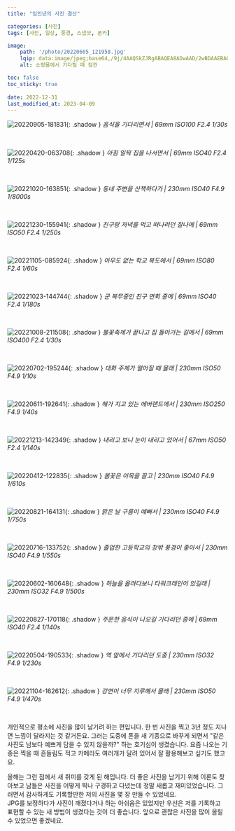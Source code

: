 ```yaml
---
title: "임인년의 사진 결산"

categories: [사진]
tags: [사진, 일상, 풍경, 스냅샷, 폰카]

image:
    path: '/photo/20220605_121958.jpg'
    lqip: data:image/jpeg;base64,/9j/4AAQSkZJRgABAQEA8ADwAAD/2wBDAAEBAQEBAQEBAQEBAQEBAQEBAQEBAQEBAQEBAQEBAQEBAQEBAQEBAQEBAQEBAQEBAQEBAQEBAQEBAQEBAQEBAQH/2wBDAQEBAQEBAQEBAQEBAQEBAQEBAQEBAQEBAQEBAQEBAQEBAQEBAQEBAQEBAQEBAQEBAQEBAQEBAQEBAQEBAQEBAQH/wAARCAADAAQDASIAAhEBAxEB/8QAFQABAQAAAAAAAAAAAAAAAAAAAAr/xAAeEAACAwABBQAAAAAAAAAAAAABAgADBAUGEyExcf/EABQBAQAAAAAAAAAAAAAAAAAAAAX/xAAhEQABAwEJAAAAAAAAAAAAAAADAAECEhMiQUJRU3GT0f/aAAwDAQACEQMRAD8Ah939Wc/S1Ha2pWLKDa4XDx4DWNo0BmIGT2Qqj4AB4EREKsA7IuuHiZgQlLX545n15X//2Q==
    alt: 쇼핑몰에서 기다릴 때 잠깐

toc: false
toc_sticky: true
 
date: 2022-12-31
last_modified_at: 2023-04-09
---
```


![20220905-181831](/photo/20220905_181831.jpg){: .shadow }
_음식을 기다리면서 | 69mm ISO100 F2.4 1/30s_

<br>

![20220420-063708](/photo/20220420_063708.jpg){: .shadow }
_아침 일찍 집을 나서면서 | 69mm ISO40 F2.4 1/125s_

<br>

![20221020-163851](/photo/20221020_163851.jpg){: .shadow }
_동네 주변을 산책하다가 | 230mm ISO40 F4.9 1/8000s_

<br>

![20221230-155941](/photo/20221230_155941.jpg){: .shadow }
_친구랑 저녁을 먹고 떠나려던 찰나에 | 69mm ISO50 F2.4 1/250s_

<br>

![20221105-085924](/photo/20221105_085924.jpg){: .shadow }
_아무도 없는 학교 복도에서 | 69mm ISO80 F2.4 1/60s_

<br>

![20221023-144744](/photo/20221023_144744.jpg){: .shadow }
_군 복무중인 친구 면회 중에 | 69mm ISO40 F2.4 1/180s_

<br>

![20221008-211508](/photo/20221008_211508.jpg){: .shadow }
_불꽃축제가 끝나고 집 돌아가는 길에서 | 69mm ISO400 F2.4 1/30s_

<br>

![20220702-195244](/photo/20220702_195244.jpg){: .shadow }
_대화 주제가 떨어질 때 몰래 | 230mm ISO50 F4.9 1/10s_

<br>

![20220611-192641](/photo/20220611_192641.jpg){: .shadow }
_해가 지고 있는 에버랜드에서 | 230mm ISO250 F4.9 1/40s_

<br>

![20221213-142349](/photo/20221213_142349.jpg){: .shadow }
_내리고 보니 눈이 내리고 있어서 | 67mm ISO50 F2.4 1/140s_

<br>

![20220412-122835](/photo/20220412_122835.jpg){: .shadow }
_봄꽃은 이목을 끌고 | 230mm ISO40 F4.9 1/610s_

<br>

![20220821-164131](/photo/20220821_164131.jpg){: .shadow }
_맑은 날 구름이 예뻐서 | 230mm ISO40 F4.9 1/750s_

<br>

![20220716-133752](/photo/20220716_133752.jpg){: .shadow }
_졸업한 고등학교의 창밖 풍경이 좋아서 | 230mm ISO40 F4.9 1/550s_

<br>

![20220602-160648](/photo/20220602_160648.jpg){: .shadow }
_하늘을 올려다보니 타워크레인이 있길래 | 230mm ISO32 F4.9 1/500s_

<br>

![20220827-170118](/photo/20220827_170118.jpg){: .shadow }
_주문한 음식이 나오길 기다리던 중에 | 69mm ISO40 F2.4 1/140s_

<br>

![20220504-190533](/photo/20220504_190533.jpg){: .shadow }
_역 앞에서 기다리던 도중 | 230mm ISO32 F4.9 1/230s_

<br>

![20221104-162612](/photo/20221104_162612.jpg){: .shadow }
_강연이 너무 지루해서 몰래 | 230mm ISO50 F4.9 1/470s_

<br>

개인적으로 평소에 사진을 많이 남기려 하는 편입니다. 한 번 사진을 찍고 3년 정도 지나면 느낌이 달라지는 것 같거든요. 그러는 도중에 폰을 새 기종으로 바꾸게 되면서 "같은 사진도 남보다 예쁘게 담을 수 있지 않을까?" 하는 호기심이 생겼습니다. 요즘 나오는 기종은 찍을 때 흔들림도 적고 카메라도 여러개가 달려 있어서 잘 활용해보고 싶기도 했고요.

올해는 그런 점에서 새 취미를 갖게 된 해입니다. 더 좋은 사진을 남기기 위해 이론도 찾아보고 남들은 사진을 어떻게 찍나 구경하고 다녔는데 정말 새롭고 재미있었습니다. 그러면서 감사하게도 기록할만한 저의 사진을 몇 장 만들 수 있었네요.  
JPG를 보정하다가 사진이 깨졌다거나 하는 아쉬움은 있었지만 우선은 저를 기록하고 표현할 수 있는 새 방법이 생겼다는 것이 더 좋습니다. 앞으로 괜찮은 사진을 많이 올릴 수 있었으면 좋겠네요.